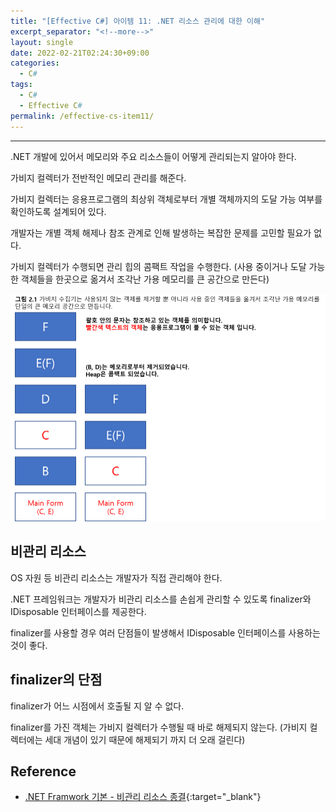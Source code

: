 ```yaml
---
title: "[Effective C#] 아이템 11: .NET 리소스 관리에 대한 이해"
excerpt_separator: "<!--more-->"
layout: single
date: 2022-02-21T02:24:30+09:00
categories:
  - C#
tags:
  - C#
  - Effective C#
permalink: /effective-cs-item11/
---
```

---
.NET 개발에 있어서 메모리와 주요 리소스들이 어떻게 관리되는지 알아야 한다.
<!--more-->

가비지 컬렉터가 전반적인 메모리 관리를 해준다.

가비지 컬렉터는 응용프로그램의 최상위 객체로부터 개별 객체까지의 도달 가능 여부를 확인하도록 설계되어 있다.

개발자는 개별 객체 해제나 참조 관계로 인해 발생하는 복잡한 문제를 고민할 필요가 없다.

가비지 컬렉터가 수행되면 관리 힙의 콤팩트 작업을 수행한다.
(사용 중이거나 도달 가능한 객체들을 한곳으로 옮겨서 조각난 가용 메모리를 큰 공간으로 만든다)

![garbage collector](/assets/post-images/effective-cs-item11/garbage-collector.png)

## 비관리 리소스
OS 자원 등 비관리 리소스는 개발자가 직접 관리해야 한다.

.NET 프레임워크는 개발자가 비관리 리소스를 손쉽게 관리할 수 있도록 finalizer와 IDisposable 인터페이스를 제공한다.

finalizer를 사용할 경우 여러 단점들이 발생해서 IDisposable 인터페이스를 사용하는 것이 좋다.

## finalizer의 단점
finalizer가 어느 시점에서 호출될 지 알 수 없다.

finalizer를 가진 객체는 가비지 컬렉터가 수행될 때 바로 해제되지 않는다.
(가비지 컬렉터에는 세대 개념이 있기 때문에 해제되기 까지 더 오래 걸린다)


## Reference
* [.NET Framwork 기본 - 비관리 리소스 종결](https://blog.shovelman.dev/594){:target="_blank"}
